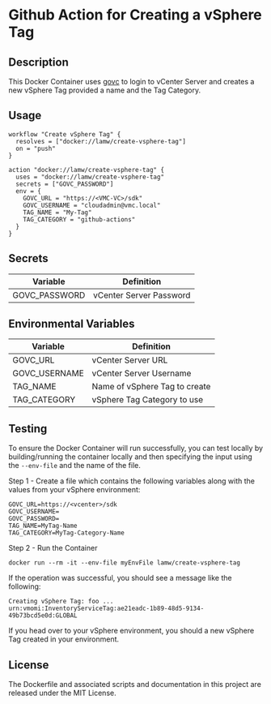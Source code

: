 # Github Action for Creating a vSphere Tag

## Description

This Docker Container uses [govc](https://github.com/vmware/govmomi/tree/master/govc) to login to vCenter Server and creates a new vSphere Tag provided a name and the Tag Category.

## Usage

```
workflow "Create vSphere Tag" {
  resolves = ["docker://lamw/create-vsphere-tag"]
  on = "push"
}

action "docker://lamw/create-vsphere-tag" {
  uses = "docker://lamw/create-vsphere-tag"
  secrets = ["GOVC_PASSWORD"]
  env = {
    GOVC_URL = "https://<VMC-VC>/sdk"
    GOVC_USERNAME = "cloudadmin@vmc.local"
    TAG_NAME = "My-Tag"
    TAG_CATEGORY = "github-actions"
  }
}
```

## Secrets

| Variable      | Definition              |
|---------------|-------------------------|
| GOVC_PASSWORD | vCenter Server Password |

## Environmental Variables

| Variable     | Definition                    |
|--------------|-------------------------------|
| GOVC_URL     | vCenter Server URL            |
| GOVC_USERNAME| vCenter Server Username       |
| TAG_NAME     | Name of vSphere Tag to create |
| TAG_CATEGORY | vSphere Tag Category to use   |

## Testing

To ensure the Docker Container will run successfully, you can test locally by building/running the container locally and then specifying the input using the `--env-file` and the name of the file.

Step 1 - Create a file which contains the following variables along with the values from your vSphere environment:

```
GOVC_URL=https://<vcenter>/sdk
GOVC_USERNAME=
GOVC_PASSWORD=
TAG_NAME=MyTag-Name
TAG_CATEGORY=MyTag-Category-Name
```

Step 2 - Run the Container

```
docker run --rm -it --env-file myEnvFile lamw/create-vsphere-tag
```

If the operation was successful, you should see a message like the following:
```
Creating vSphere Tag: foo ...
urn:vmomi:InventoryServiceTag:ae21eadc-1b89-48d5-9134-49b73bcd5e0d:GLOBAL
```

If you head over to your vSphere environment, you should a new vSphere Tag created in your environment.

## License

The Dockerfile and associated scripts and documentation in this project are released under the MIT License.

